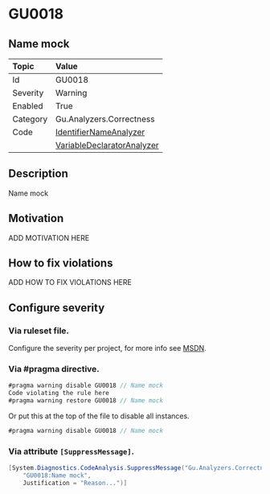 # GU0018
## Name mock

| Topic    | Value
| :--      | :--
| Id       | GU0018
| Severity | Warning
| Enabled  | True
| Category | Gu.Analyzers.Correctness
| Code     | [IdentifierNameAnalyzer](https://github.com/GuOrg/Gu.Analyzers/blob/master/Gu.Analyzers/Analyzers/IdentifierNameAnalyzer.cs)
|          | [VariableDeclaratorAnalyzer](https://github.com/GuOrg/Gu.Analyzers/blob/master/Gu.Analyzers/Analyzers/VariableDeclaratorAnalyzer.cs)


## Description

Name mock

## Motivation

ADD MOTIVATION HERE

## How to fix violations

ADD HOW TO FIX VIOLATIONS HERE

<!-- start generated config severity -->
## Configure severity

### Via ruleset file.

Configure the severity per project, for more info see [MSDN](https://msdn.microsoft.com/en-us/library/dd264949.aspx).

### Via #pragma directive.
```C#
#pragma warning disable GU0018 // Name mock
Code violating the rule here
#pragma warning restore GU0018 // Name mock
```

Or put this at the top of the file to disable all instances.
```C#
#pragma warning disable GU0018 // Name mock
```

### Via attribute `[SuppressMessage]`.

```C#
[System.Diagnostics.CodeAnalysis.SuppressMessage("Gu.Analyzers.Correctness", 
    "GU0018:Name mock", 
    Justification = "Reason...")]
```
<!-- end generated config severity -->
